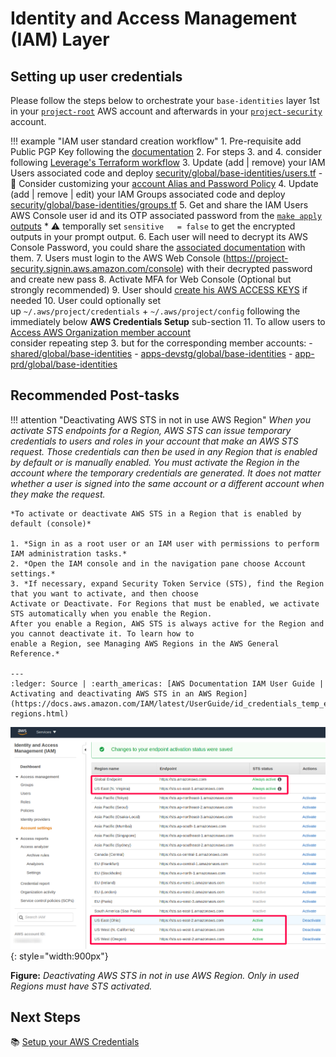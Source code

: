 # Identity and Access Management (IAM) Layer
    
## Setting up user credentials
Please follow the steps below to orchestrate your `base-identities` layer 1st in your
[`project-root`](https://github.com/binbashar/le-tf-infra-aws/tree/master/root/global/base-identities) AWS account and
afterwards in your [`project-security`](https://github.com/binbashar/le-tf-infra-aws/tree/master/security/global/base-identities) account.

!!! example "IAM user standard creation workflow"
    1. Pre-requisite add Public PGP Key following the [documentation](./gpg.md) 
    2. For steps 3. and 4. consider following 
    [Leverage's Terraform workflow](../../../workflow/)
    3. Update (add | remove) your IAM Users associated code and deploy 
    [security/global/base-identities/users.tf](https://github.com/binbashar/le-tf-infra-aws/blob/master/security/global/base-identities/users.tf)
        - :file_folder: Consider customizing your [account Alias and Password Policy](https://github.com/binbashar/le-tf-infra-aws/blob/master/security/global/base-identities/account.tf)
    4. Update (add | remove | edit) your IAM Groups associated code and deploy 
    [security/global/base-identities/groups.tf](https://github.com/binbashar/le-tf-infra-aws/blob/master/security/global/base-identities/groups.tf)
    5. Get and share the IAM Users AWS Console user id and its OTP associated password from the 
    [`make apply` outputs](https://github.com/binbashar/le-tf-infra-aws/blob/master/security/global/base-identities/outputs.tf)
        * :warning: temporally set `sensitive   = false` to get the encrypted outputs in your prompt output.
    6. Each user will need to decrypt its AWS Console Password, you could share the [associated documentation](./gpg.md) with them.
    7. Users must login to the AWS Web Console (https://project-security.signin.aws.amazon.com/console) with their
     decrypted password and create new pass 
    8. Activate MFA for Web Console (Optional but strongly recommended)
    9. User should 
    [create his AWS ACCESS KEYS](https://docs.aws.amazon.com/IAM/latest/UserGuide/id_credentials_access-keys.html#Using_CreateAccessKey) 
    if needed 
    10. User could optionally set up `~/.aws/project/credentials` + `~/.aws/project/config` following the immediately
     below **AWS Credentials Setup** sub-section
    11. To allow users to 
    [Access AWS Organization member account](https://aws.amazon.com/premiumsupport/knowledge-center/organizations-member-account-access/)        
    consider repeating step 3. but for the corresponding member accounts:
        - [shared/global/base-identities](https://github.com/binbashar/le-tf-infra-aws/tree/master/shared/global/base-identities)
        - [apps-devstg/global/base-identities](https://github.com/binbashar/le-tf-infra-aws/tree/master/apps-devstg/global/base-identities)
        - [app-prd/global/base-identities](https://github.com/binbashar/le-tf-infra-aws/tree/master/apps-prd/global/base-identities)

## Recommended Post-tasks
!!! attention "Deactivating AWS STS in not in use AWS Region"
    *When you activate STS endpoints for a Region, AWS STS can issue temporary credentials to users and roles in your
    account that make an AWS STS request. Those credentials can then be used in any Region that is enabled by default or
    is manually enabled. You must activate the Region in the account where the temporary credentials are generated. 
    It does not matter whether a user is signed into the same account or a different account when they make the request.*
    
    *To activate or deactivate AWS STS in a Region that is enabled by default (console)*
    
    1. *Sign in as a root user or an IAM user with permissions to perform IAM administration tasks.*
    2. *Open the IAM console and in the navigation pane choose Account settings.*
    3. *If necessary, expand Security Token Service (STS), find the Region that you want to activate, and then choose 
    Activate or Deactivate. For Regions that must be enabled, we activate STS automatically when you enable the Region. 
    After you enable a Region, AWS STS is always active for the Region and you cannot deactivate it. To learn how to 
    enable a Region, see Managing AWS Regions in the AWS General Reference.*
    
    ---
    :ledger: Source | :earth_americas: [AWS Documentation IAM User Guide | Activating and deactivating AWS STS in an AWS Region](https://docs.aws.amazon.com/IAM/latest/UserGuide/id_credentials_temp_enable-regions.html)

![leverage-aws-iam-roles](/assets/images/screenshots/aws-iam-sts-regions.png "Leverage"){: style="width:900px"}

**Figure:** *Deactivating AWS STS in not in use AWS Region. Only in used Regions must have STS activated.*

## Next Steps
:books: [Setup your AWS Credentials](credentials.md)
